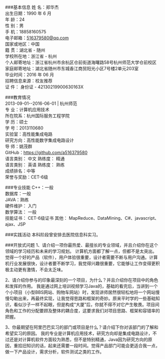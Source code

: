 ###基本信息
姓   名：郑华杰           
出生日期：1990 年 6 月           
年   龄：24           
性   别：男           
手   机：18858160575           
电子邮箱：516379580@qq.com           
国家或地区：中国           
籍   贯：湖北省 - 随州           
学校所在地：浙江省 - 杭州           
个人邮寄地址：浙江省杭州市余杭区仓前街道海曙路58号杭州师范大学仓前校区           
家庭邮寄地址：湖北省随州市东城香江商贸阳光小区7号楼2单元203室           
毕业时间：2016 年 06 月           
招聘信息来源：校友推荐           
证   件： 身份证 - 42130219900630163X           

###教育情况           
2013-09-01--2016-06-01 | 杭州师范           
专  业：计算机应用技术           
所在院系：杭州国际服务工程学院           
学  历：硕士           
学  号：2013110680           
实验室：高性能集成电路           
研究方向：高性能数字集成电路设计           
导  师：姚茂群           
GitHub：https://github.com/a516379580            
语言类别： 中文            熟练度： 精通                  
语言类别： 英语            熟练度： 熟练                    
成绩排名：中等           
荣誉与奖励：CET-6级             

###专业技能
C++：一般           
数据库：一般               
JAVA：熟练          
硬件维护： 入门    
数学算法： 一般                
技能证书： CET-6级证书                                                                                             其他： MapReduce、DataMining、C#、javascript、ajax、JSP

###实践活动
本科阶段曾安排去医院信息科实习。

###开放式问题
1、请介绍一项你最热爱、最擅长的专业领域，并且介绍你在这个领域的学习经历和未来的学习规划。
    计算机方面都了解一点，但都不是太突出。觉得一个好的产品（软件），用户体验很重要，设计者需要不断与用户沟通。计算机行业发展很快，设计者要不断学习，我觉得兴趣很重要，它能够让工作变得更积极主动更有激情，不会太乏味。
    
2、请介绍你参与的印象最深刻的一个项目，为什么？并且介绍你在项目中的角色和发挥的作用。
    我是通过网上培训视频学习Java的，基础的看完后，当讲到一个个小项目（小型BBS网站、购物车网站）时，发现讲师居然很轻松地将一个网站慢慢勾勒出来，再最终实现，让我觉得思路和框架的奇妙。原来平时学的一些基础知识，看似沙子一样不起眼，但是构成“大厦”后，你就不得不对它产生敬畏。项目间角色和工作的分配要顾及整体的耦合度，这要求我们对项目思路、框架和容错率的把握。

3、你最期望在阿里巴巴实习的部门或项目是什么？请介绍下你对该部门的了解和希望实习的原因。
    我的专业是计算机应用技术，研究方向却是集成电路设计，不过还是对计算机软件方面较为熟悉，但不是特别精通，Java因为研究方向的原因，重拾旧知识的话，起来还需要一段时间。觉得产品部门可能会更适合我一点，做一下产品设计，需求分析，软件测试之类的工作。
